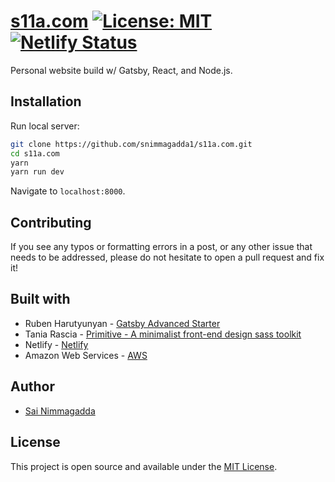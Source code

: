 # [s11a.com](https://s11a.com) [![License: MIT](https://img.shields.io/badge/License-MIT-blue.svg)](https://opensource.org/licenses/MIT) [![Netlify Status](https://api.netlify.com/api/v1/badges/7221c3fe-992b-448e-ab3f-00124c3d8801/deploy-status)](https://app.netlify.com/sites/s11a/deploys)

Personal website build w/ Gatsby, React, and Node.js.

## Installation

Run local server:

```bash
git clone https://github.com/snimmagadda1/s11a.com.git
cd s11a.com
yarn
yarn run dev
```

Navigate to `localhost:8000`.

## Contributing

If you see any typos or formatting errors in a post, or any other issue that needs to be addressed, please do not hesitate to open a pull request and fix it!

## Built with

-   Ruben Harutyunyan - [Gatsby Advanced Starter](https://github.com/vagr9k/gatsby-advanced-starter/)
-   Tania Rascia - [Primitive - A minimalist front-end design sass toolkit](https://taniarascia.github.io/primitive/)
-   Netlify - [Netlify](https://www.netlify.com/)
-   Amazon Web Services - [AWS](https://aws.amazon.com/)

## Author

-   [Sai Nimmagadda](https://www.s11a.com)

## License

This project is open source and available under the [MIT License](LICENSE).
